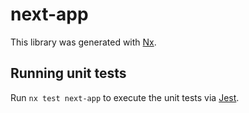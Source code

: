 # next-app

This library was generated with [Nx](https://nx.dev).

## Running unit tests

Run `nx test next-app` to execute the unit tests via [Jest](https://jestjs.io).
